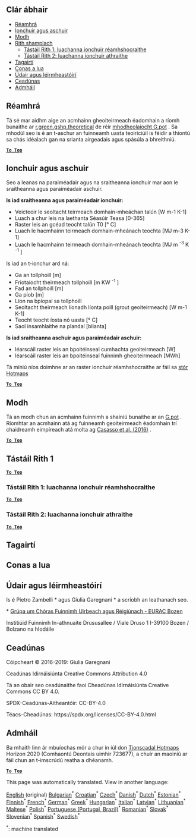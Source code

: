 <h2> Clár ábhair </h2><ul><li> <a href="#introduction">Réamhrá</a> </li><li> <a href="#inputs-and-outputs">Ionchuir agus aschuir</a> </li><li> <a href="#method">Modh</a> </li><li> <a href="#sample-run">Rith shamplach</a> <ul><li> <a href="#test-run-1-default-input-values">Tástáil Rith 1: luachanna ionchuir réamhshocraithe</a> </li><li> <a href="#test-run-2-modified-input-values">Tástáil Rith 2: luachanna ionchuir athraithe</a> </li></ul></li><li> <a href="#references">Tagairtí</a> </li><li> <a href="#how-to-cite">Conas a lua</a> </li><li> <a href="#authors-and-reviewers">Údair agus léirmheastóirí</a> </li><li> <a href="#license">Ceadúnas</a> </li><li> <a href="#acknowledgement">Admháil</a> </li></ul><h2> Réamhrá </h2><p> Tá sé mar aidhm aige an acmhainn gheoiteirmeach éadomhain a ríomh bunaithe ar <a href="https://grass.osgeo.org/grass76/manuals/addons/r.green.gshp.theoretical.html">r.green.gshp.theoretical</a> de réir <a href="https://www.sciencedirect.com/science/article/pii/S0360544216303358">mhodheolaíocht G.pot</a> . Sa mhodúl seo is é an t-aschur an fuinneamh uasta teoiriciúil is féidir a thiontú sa chás idéalach gan na srianta airgeadais agus spásúla a bhreithniú. </p><p><ins> <code><strong><a href="#table-of-contents">To Top</a></strong></code> </ins> </p><h2> Ionchuir agus aschuir </h2><p> Seo a leanas na paraiméadair agus na sraitheanna ionchuir mar aon le sraitheanna agus paraiméadair aschuir. </p><p> <strong>Is iad sraitheanna agus paraiméadair ionchuir:</strong> </p><ul><li> Veicteoir le seoltacht teirmeach domhain-mheáchan talún [W m-1 K-1] </li><li> Luach a chur leis na laethanta Séasúir Teasa [0-365] </li><li> Raster leis an gcéad teocht talún T0 [° C] </li><li> Luach le hacmhainn teirmeach domhain-mheánach teochta [MJ m-3 K-1] </li><li> Luach le hacmhainn teirmeach domhain-mheánach teochta [MJ m <sup>-3</sup> K <sup>-1</sup> ] </li></ul><p> Is iad an t-ionchur ard ná: </p><ul><li> Ga an tollphoill [m] </li><li> Friotaíocht theirmeach tollphoill [m KW <sup>-1</sup> ] </li><li> Fad an tollphoill [m] </li><li> Ga píob [m] </li><li> Líon na bpíopaí sa tollphoill </li><li> Seoltacht theirmeach líonadh líonta poill (grout geoiteirmeach) [W m-1 K-1] </li><li> Teocht teocht íosta nó uasta [° C] </li><li> Saol insamhlaithe na plandaí [blianta] </li></ul><p> <strong>Is iad sraitheanna aschuir agus paraiméadair aschuir:</strong> </p><ul><li> léarscáil raster leis an bpoitéinseal cumhachta geoiteirmeach [W] </li><li> léarscáil raster leis an bpoitéinseal fuinnimh gheoiteirmeach [MWh] </li></ul><p> Tá míniú níos doimhne ar an raster ionchuir réamhshocraithe ar fáil sa <a href="https://gitlab.com/hotmaps/potential/potential_geothermal_raster">stór Hotmaps</a> </p><p><ins> <code><strong><a href="#table-of-contents">To Top</a></strong></code> </ins> </p><h2> Modh </h2><p> Tá an modh chun an acmhainn fuinnimh a shainiú bunaithe ar an <a href="https://www.sciencedirect.com/science/article/pii/S0360544216303358">G.pot</a> . Ríomhtar an acmhainn atá ag fuinneamh geoiteirmeach éadomhain trí chaidreamh eimpíreach atá molta ag <a href="https://www.sciencedirect.com/science/article/pii/S0360544216303358">Casasso et al. (2016)</a> . </p><p><ins> <code><strong><a href="#table-of-contents">To Top</a></strong></code> </ins> </p><h2> Tástáil Rith 1 </h2><p><ins> <code><strong><a href="#table-of-contents">To Top</a></strong></code> </ins> </p><h3> Tástáil Rith 1: luachanna ionchuir réamhshocraithe </h3><p><ins> <code><strong><a href="#table-of-contents">To Top</a></strong></code> </ins> </p><h3> Tástáil Rith 2: luachanna ionchuir athraithe </h3><p><ins> <code><strong><a href="#table-of-contents">To Top</a></strong></code> </ins> </p><h2> Tagairtí </h2><h2> Conas a lua </h2><h2> Údair agus léirmheastóirí </h2><p> Is é Pietro Zambelli * agus Giulia Garegnani * a scríobh an leathanach seo. </p><p> * <a href="http://www.eurac.edu/en/research/technologies/renewableenergy/researchfields/Pages/Energy-strategies-and-planning.aspx">Grúpa um Chóras Fuinnimh Uirbeach agus Réigiúnach - EURAC Bozen</a> </p><p> Institiúid Fuinnimh In-athnuaite Drususallee / Viale Druso 1 I-39100 Bozen / Bolzano na hIodáile </p><h2> Ceadúnas </h2><p> Cóipcheart © 2016-2019: Giulia Garegnani </p><p> Ceadúnas Idirnáisiúnta Creative Commons Attribution 4.0 </p><p> Tá an obair seo ceadúnaithe faoi Cheadúnas Idirnáisiúnta Creative Commons CC BY 4.0. </p><p> SPDX-Ceadúnas-Aitheantóir: CC-BY-4.0 </p><p> Téacs-Cheadúnas: https://spdx.org/licenses/CC-BY-4.0.html </p><h2> Admháil </h2><p> Ba mhaith linn ár mbuíochas mór a chur in iúl don <a href="https://www.hotmaps-project.eu">Tionscadal Hotmaps</a> Horizon 2020 (Comhaontú Deontais uimhir 723677), a chuir an maoiniú ar fáil chun an t-imscrúdú reatha a dhéanamh. </p><p><ins> <code><strong><a href="#table-of-contents">To Top</a></strong></code> </ins> </p>

This page was automatically translated. View in another language:

[English](en-CM-Shallow-geothermal-potential) (original) [Bulgarian](bg-CM-Shallow-geothermal-potential)<sup>\*</sup> [Croatian](hr-CM-Shallow-geothermal-potential)<sup>\*</sup> [Czech](cs-CM-Shallow-geothermal-potential)<sup>\*</sup> [Danish](da-CM-Shallow-geothermal-potential)<sup>\*</sup> [Dutch](nl-CM-Shallow-geothermal-potential)<sup>\*</sup> [Estonian](et-CM-Shallow-geothermal-potential)<sup>\*</sup> [Finnish](fi-CM-Shallow-geothermal-potential)<sup>\*</sup> [French](fr-CM-Shallow-geothermal-potential)<sup>\*</sup> [German](de-CM-Shallow-geothermal-potential)<sup>\*</sup> [Greek](el-CM-Shallow-geothermal-potential)<sup>\*</sup> [Hungarian](hu-CM-Shallow-geothermal-potential)<sup>\*</sup>  [Italian](it-CM-Shallow-geothermal-potential)<sup>\*</sup> [Latvian](lv-CM-Shallow-geothermal-potential)<sup>\*</sup> [Lithuanian](lt-CM-Shallow-geothermal-potential)<sup>\*</sup> [Maltese](mt-CM-Shallow-geothermal-potential)<sup>\*</sup> [Polish](pl-CM-Shallow-geothermal-potential)<sup>\*</sup> [Portuguese (Portugal, Brazil)](pt-CM-Shallow-geothermal-potential)<sup>\*</sup> [Romanian](ro-CM-Shallow-geothermal-potential)<sup>\*</sup> [Slovak](sk-CM-Shallow-geothermal-potential)<sup>\*</sup> [Slovenian](sl-CM-Shallow-geothermal-potential)<sup>\*</sup> [Spanish](es-CM-Shallow-geothermal-potential)<sup>\*</sup> [Swedish](sv-CM-Shallow-geothermal-potential)<sup>\*</sup> 

<sup>\*</sup>: machine translated
